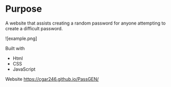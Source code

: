 # Purpose

A website that assists creating a random password for anyone attempting to create a difficult password.

![example.png]

Built with
- Html
- CSS
- JavaScript

Website
https://cgar246.github.io/PassGEN/

